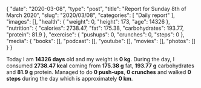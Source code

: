 {
    "date": "2020-03-08",
    "type": "post",
    "title": "Report for Sunday 8th of March 2020",
    "slug": "2020\/03\/08",
    "categories": [
        "Daily report"
    ],
    "images": [],
    "health": {
        "weight": 0,
        "height": 173,
        "age": 14326
    },
    "nutrition": {
        "calories": 2738.47,
        "fat": 175.38,
        "carbohydrates": 193.77,
        "protein": 81.9
    },
    "exercise": {
        "pushups": 0,
        "crunches": 0,
        "steps": 0
    },
    "media": {
        "books": [],
        "podcast": [],
        "youtube": [],
        "movies": [],
        "photos": []
    }
}

Today I am <strong>14326 days</strong> old and my weight is <strong>0 kg</strong>. During the day, I consumed <strong>2738.47 kcal</strong> coming from <strong>175.38 g</strong> fat, <strong>193.77 g</strong> carbohydrates and <strong>81.9 g</strong> protein. Managed to do <strong>0 push-ups</strong>, <strong>0 crunches</strong> and walked <strong>0 steps</strong> during the day which is approximately <strong>0 km</strong>.